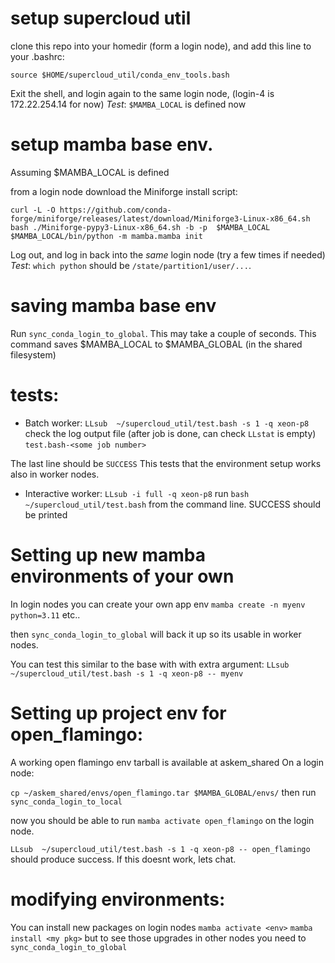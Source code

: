 # setup supercloud util

clone this repo into your homedir (form a login node), and add this line to your .bashrc:

```
source $HOME/supercloud_util/conda_env_tools.bash
```

Exit the shell, and login again to the same login node,
(login-4 is 172.22.254.14 for now)
*Test*:  `$MAMBA_LOCAL` is defined now

# setup mamba base env.

Assuming $MAMBA_LOCAL is defined

from a login node download the Miniforge install script:
```
curl -L -O https://github.com/conda-forge/miniforge/releases/latest/download/Miniforge3-Linux-x86_64.sh
bash ./Miniforge-pypy3-Linux-x86_64.sh -b -p  $MAMBA_LOCAL
$MAMBA_LOCAL/bin/python -m mamba.mamba init
```

Log out, and log in back into the *same* login node (try a few times if needed)
*Test*: `which python` should be `/state/partition1/user/...`.

# saving mamba base env

Run ```sync_conda_login_to_global```. This may take a couple of seconds.
This command saves $MAMBA_LOCAL to $MAMBA_GLOBAL (in the shared filesystem)

# tests:
* Batch worker: `LLsub  ~/supercloud_util/test.bash -s 1 -q xeon-p8`
check the log output file (after job is done, can check `LLstat` is empty)
`test.bash-<some job number>`

The last line should be `SUCCESS`
This tests that the environment setup works also in worker nodes.

* Interactive worker:
`LLsub -i full -q xeon-p8`
run `bash ~/supercloud_util/test.bash` from the command line.
SUCCESS should be printed

# Setting up new mamba environments of your own
In login nodes you can create your own app env
`mamba create -n myenv python=3.11` etc..

then `sync_conda_login_to_global` will back it up so its usable in worker nodes.

You can test this similar to the base with with extra argument:
`LLsub  ~/supercloud_util/test.bash -s 1 -q xeon-p8 -- myenv`

# Setting up project env for open_flamingo:
A working open flamingo env tarball is available at askem_shared
On a login node:

`cp ~/askem_shared/envs/open_flamingo.tar $MAMBA_GLOBAL/envs/`
then run
`sync_conda_login_to_local`

now you should be able to run
`mamba activate open_flamingo` on the login node.

`LLsub  ~/supercloud_util/test.bash -s 1 -q xeon-p8 -- open_flamingo` should produce success.
If this doesnt work, lets chat.

# modifying environments:
You can install new packages on login nodes 
`mamba activate <env>`
`mamba install <my pkg>`
but to see those upgrades in other nodes you need to 
`sync_conda_login_to_global`

















